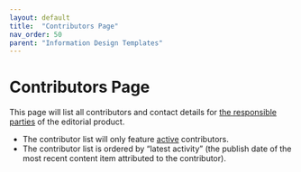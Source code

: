 ```yaml
---
layout: default
title:  "Contributors Page"
nav_order: 50
parent: "Information Design Templates"
---
```


# Contributors Page

This page will list all contributors and contact details for [the responsible parties](../configuration/index.md#responsible-parties) of the editorial product.

* The contributor list will only feature [active](../data-models/contributor#fields) contributors.
* The contributor list is ordered by “latest activity” (the publish date of the most recent content item attributed to the contributor).

